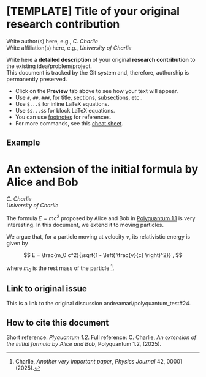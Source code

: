 # [TEMPLATE] Title of your original research contribution
Write author(s) here, e.g., _C. Charlie_\
Write affiliation(s) here, e.g., _University of Charlie_

Write here a **detailed description** of your original **research contribution** to the existing idea/problem/project.  
This document is tracked by the Git system and, therefore, authorship is permanently preserved.   

- Click on the **Preview** tab above to see how your text will appear.
- Use `#`, `##`, `###`, for title, sections, subsections, etc..
- Use `$...$` for inline LaTeX equations.  
- Use `$$...$$` for block LaTeX equations.  
- You can use [footnotes](https://www.markdownguide.org/extended-syntax/#footnotes) for references.  
- For more commands, see this [cheat sheet](https://www.markdownguide.org/cheat-sheet/).  

## Example

# An extension of the initial formula by Alice and Bob
_C. Charlie_\
_University of Charlie_

The formula $E=mc^2$ proposed by Alice and Bob in [Polyquantum 1.1](1-idea.md) is very interesting.
In this document, we extend it to moving particles.

We argue that, for a particle moving at velocity $v$, its relativistic energy is given by

$$
E =  \frac{m_0 c^2}{\sqrt{1 - \left( \frac{v}{c} \right)^2}} ,
$$

where $m_0$ is the rest mass of the particle [^1].


## Link to original issue

This is a link to the original discussion andreamari/polyquantum_test#24.

[^1]: Charlie, *Another very important paper*, *Physics Journal* 42, 00001 (2025).  

## How to cite this document
Short reference: _Plyquantum 1.2_.
Full reference: C. Charlie, _An extension of the initial formula by Alice and Bob_, Polyquantum 1.2, (2025).
